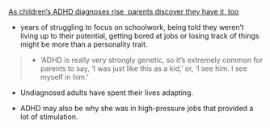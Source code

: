 [As children’s ADHD diagnoses rise, parents discover they have it, too](https://apple.news/AJK5S7IXOTNyDRM5UBEPN9Q)

- years of struggling to focus on schoolwork, being told they weren’t living up to their potential, getting bored at jobs or losing track of things might be more than a personality trait.

> - ‘ADHD is really very strongly genetic, so it’s extremely common for parents to say, ‘I was just like this as a kid,’ or, ‘I see him. I see myself in him.’

- Undiagnosed adults have spent their lives adapting.

- ADHD may also be why she was in high-pressure jobs that provided a lot of stimulation.


